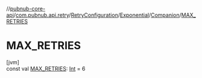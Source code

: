 //[pubnub-core-api](../../../../../index.md)/[com.pubnub.api.retry](../../../index.md)/[RetryConfiguration](../../index.md)/[Exponential](../index.md)/[Companion](index.md)/[MAX_RETRIES](-m-a-x_-r-e-t-r-i-e-s.md)

# MAX_RETRIES

[jvm]\
const val [MAX_RETRIES](-m-a-x_-r-e-t-r-i-e-s.md): [Int](https://kotlinlang.org/api/latest/jvm/stdlib/kotlin/-int/index.html) = 6
